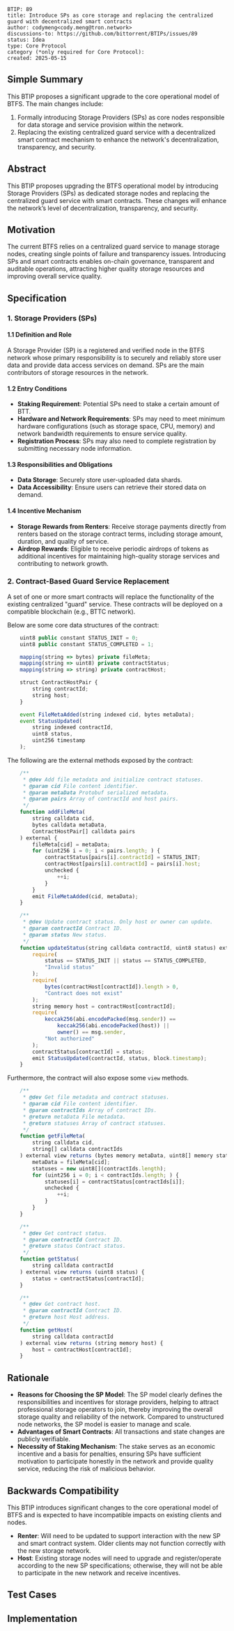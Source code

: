 ```
BTIP: 89
title: Introduce SPs as core storage and replacing the centralized guard with decentralized smart contracts
author: codymeng<cody.meng@tron.network>
discussions-to: https://github.com/bittorrent/BTIPs/issues/89
status: Idea
type: Core Protocol
category (*only required for Core Protocol):
created: 2025-05-15
```

## Simple Summary

This BTIP proposes a significant upgrade to the core operational model of BTFS. The main changes include:

1.  Formally introducing Storage Providers (SPs) as core nodes responsible for data storage and service provision within the network.
2.  Replacing the existing centralized guard service with a decentralized smart contract mechanism to enhance the network's decentralization, transparency, and security.

## Abstract

This BTIP proposes upgrading the BTFS operational model by introducing Storage Providers (SPs) as dedicated storage nodes and replacing the centralized guard service with smart contracts. These changes will enhance the network’s level of decentralization, transparency, and security.

## Motivation

The current BTFS relies on a centralized guard service to manage storage nodes, creating single points of failure and transparency issues. Introducing SPs and smart contracts enables on-chain governance, transparent and auditable operations, attracting higher quality storage resources and improving overall service quality.

## Specification

### 1. Storage Providers (SPs)

#### 1.1 Definition and Role

A Storage Provider (SP) is a registered and verified node in the BTFS network whose primary responsibility is to securely and reliably store user data and provide data access services on demand. SPs are the main contributors of storage resources in the network.

#### 1.2 Entry Conditions

- **Staking Requirement**: Potential SPs need to stake a certain amount of BTT.
- **Hardware and Network Requirements**: SPs may need to meet minimum hardware configurations (such as storage space, CPU, memory) and network bandwidth requirements to ensure service quality.
- **Registration Process**: SPs may also need to complete registration by submitting necessary node information.

#### 1.3 Responsibilities and Obligations

- **Data Storage**: Securely store user-uploaded data shards.
- **Data Accessibility**: Ensure users can retrieve their stored data on demand.

#### 1.4 Incentive Mechanism

- **Storage Rewards from Renters**: Receive storage payments directly from renters based on the storage contract terms, including storage amount, duration, and quality of service.
- **Airdrop Rewards**: Eligible to receive periodic airdrops of tokens as additional incentives for maintaining high-quality storage services and contributing to network growth.

### 2. Contract-Based Guard Service Replacement

A set of one or more smart contracts will replace the functionality of the existing centralized "guard" service. These contracts will be deployed on a compatible blockchain (e.g., BTTC network).

Below are some core data structures of the contract:

```javascript
    uint8 public constant STATUS_INIT = 0;
    uint8 public constant STATUS_COMPLETED = 1;

    mapping(string => bytes) private fileMeta;
    mapping(string => uint8) private contractStatus;
    mapping(string => string) private contractHost;

    struct ContractHostPair {
        string contractId;
        string host;
    }

    event FileMetaAdded(string indexed cid, bytes metaData);
    event StatusUpdated(
        string indexed contractId,
        uint8 status,
        uint256 timestamp
    );

```

The following are the external methods exposed by the contract:

```javascript
    /**
     * @dev Add file metadata and initialize contract statuses.
     * @param cid File content identifier.
     * @param metaData Protobuf serialized metadata.
     * @param pairs Array of contractId and host pairs.
     */
    function addFileMeta(
        string calldata cid,
        bytes calldata metaData,
        ContractHostPair[] calldata pairs
    ) external {
        fileMeta[cid] = metaData;
        for (uint256 i = 0; i < pairs.length; ) {
            contractStatus[pairs[i].contractId] = STATUS_INIT;
            contractHost[pairs[i].contractId] = pairs[i].host;
            unchecked {
                ++i;
            }
        }
        emit FileMetaAdded(cid, metaData);
    }

    /**
     * @dev Update contract status. Only host or owner can update.
     * @param contractId Contract ID.
     * @param status New status.
     */
    function updateStatus(string calldata contractId, uint8 status) external {
        require(
            status == STATUS_INIT || status == STATUS_COMPLETED,
            "Invalid status"
        );
        require(
            bytes(contractHost[contractId]).length > 0,
            "Contract does not exist"
        );
        string memory host = contractHost[contractId];
        require(
            keccak256(abi.encodePacked(msg.sender)) ==
                keccak256(abi.encodePacked(host)) ||
                owner() == msg.sender,
            "Not authorized"
        );
        contractStatus[contractId] = status;
        emit StatusUpdated(contractId, status, block.timestamp);
    }
```

Furthermore, the contract will also expose some `view` methods.

```javascript
    /**
     * @dev Get file metadata and contract statuses.
     * @param cid File content identifier.
     * @param contractIds Array of contract IDs.
     * @return metaData File metadata.
     * @return statuses Array of contract statuses.
     */
    function getFileMeta(
        string calldata cid,
        string[] calldata contractIds
    ) external view returns (bytes memory metaData, uint8[] memory statuses) {
        metaData = fileMeta[cid];
        statuses = new uint8[](contractIds.length);
        for (uint256 i = 0; i < contractIds.length; ) {
            statuses[i] = contractStatus[contractIds[i]];
            unchecked {
                ++i;
            }
        }
    }

    /**
     * @dev Get contract status.
     * @param contractId Contract ID.
     * @return status Contract status.
     */
    function getStatus(
        string calldata contractId
    ) external view returns (uint8 status) {
        status = contractStatus[contractId];
    }

    /**
     * @dev Get contract host.
     * @param contractId Contract ID.
     * @return host Host address.
     */
    function getHost(
        string calldata contractId
    ) external view returns (string memory host) {
        host = contractHost[contractId];
    }
```

## Rationale

- **Reasons for Choosing the SP Model**: The SP model clearly defines the responsibilities and incentives for storage providers, helping to attract professional storage operators to join, thereby improving the overall storage quality and reliability of the network. Compared to unstructured node networks, the SP model is easier to manage and scale.
- **Advantages of Smart Contracts**: All transactions and state changes are publicly verifiable.
- **Necessity of Staking Mechanism**: The stake serves as an economic incentive and a basis for penalties, ensuring SPs have sufficient motivation to participate honestly in the network and provide quality service, reducing the risk of malicious behavior.

## Backwards Compatibility

This BTIP introduces significant changes to the core operational model of BTFS and is expected to have incompatible impacts on existing clients and nodes.

- **Renter**: Will need to be updated to support interaction with the new SP and smart contract system. Older clients may not function correctly with the new storage network.
- **Host**: Existing storage nodes will need to upgrade and register/operate according to the new SP specifications; otherwise, they will not be able to participate in the new network and receive incentives.

## Test Cases

## Implementation

```

```
